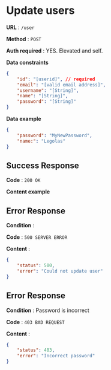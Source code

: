 # Update users

**URL** : `/user`

**Method** : `POST`

**Auth required** : YES. Elevated and self.

**Data constraints**

```json
{
    "id": "[userid]", // required
    "email": "[valid email address]",
    "username": "[String]",
    "name": "[String]",
    "password": "[String]"
}
```

**Data example**

```json
{
    "password": "MyNewPassword",
    "name:": "Legolas"
}
```

## Success Response

**Code** : `200 OK`

**Content example**

## Error Response

**Condition** : 

**Code** : `500 SERVER ERROR`

**Content** :

```json
{
    "status": 500,
    "error": "Could not update user"
}
```

## Error Response

**Condition** : Password is incorrect

**Code** : `403 BAD REQUEST`

**Content** :

```json
{
    "status": 403,
    "error": "Incorrect password"
}
```
